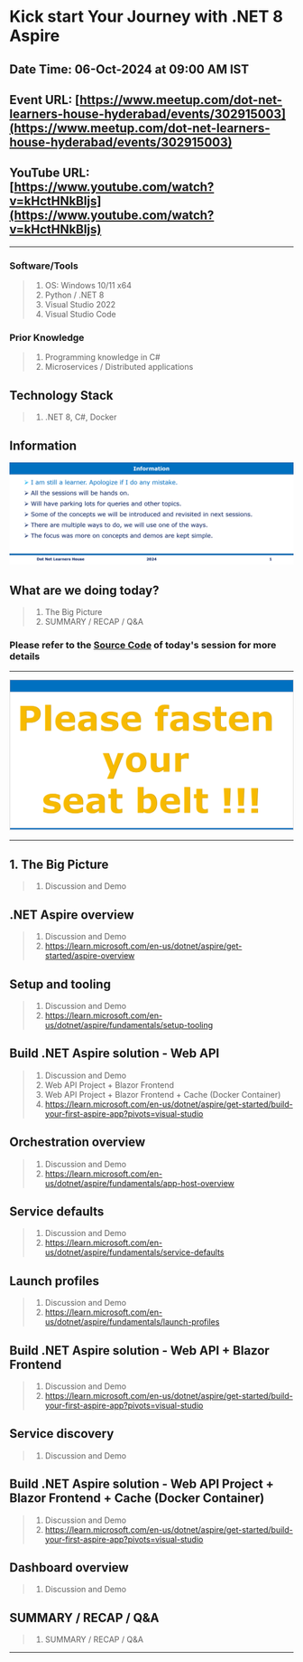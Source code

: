# Kick start Your Journey with .NET 8 Aspire

## Date Time: 06-Oct-2024 at 09:00 AM IST

## Event URL: [https://www.meetup.com/dot-net-learners-house-hyderabad/events/302915003](https://www.meetup.com/dot-net-learners-house-hyderabad/events/302915003)

## YouTube URL: [https://www.youtube.com/watch?v=kHctHNkBljs](https://www.youtube.com/watch?v=kHctHNkBljs)

<!-- ![Viswanatha Swamy P K |150x150](./Documentation/Images/ViswanathaSwamyPK.PNG) -->

---

### Software/Tools

> 1. OS: Windows 10/11 x64
> 1. Python / .NET 8
> 1. Visual Studio 2022
> 1. Visual Studio Code

### Prior Knowledge

> 1. Programming knowledge in C#
> 1. Microservices / Distributed applications

## Technology Stack

> 1. .NET 8, C#, Docker

## Information

![Information | 100x100](../Documentation/Images/Information.PNG)

## What are we doing today?

> 1. The Big Picture
> 1. SUMMARY / RECAP / Q&A

### Please refer to the [**Source Code**](https://github.com/vishipayyallore/aspire-2024) of today's session for more details

---

![Information | 100x100](../Documentation/Images/SeatBelt.PNG)

---

## 1. The Big Picture

> 1. Discussion and Demo

## .NET Aspire overview

> 1. Discussion and Demo
> 1. <https://learn.microsoft.com/en-us/dotnet/aspire/get-started/aspire-overview>

## Setup and tooling

> 1. Discussion and Demo
> 1. <https://learn.microsoft.com/en-us/dotnet/aspire/fundamentals/setup-tooling>

## Build .NET Aspire solution - Web API

> 1. Discussion and Demo
> 1. Web API Project + Blazor Frontend
> 1. Web API Project + Blazor Frontend + Cache (Docker Container)
> 1. <https://learn.microsoft.com/en-us/dotnet/aspire/get-started/build-your-first-aspire-app?pivots=visual-studio>

## Orchestration overview

> 1. Discussion and Demo
> 1. <https://learn.microsoft.com/en-us/dotnet/aspire/fundamentals/app-host-overview>

## Service defaults

> 1. Discussion and Demo
> 1. <https://learn.microsoft.com/en-us/dotnet/aspire/fundamentals/service-defaults>

## Launch profiles

> 1. Discussion and Demo
> 1. <https://learn.microsoft.com/en-us/dotnet/aspire/fundamentals/launch-profiles>

## Build .NET Aspire solution - Web API + Blazor Frontend

> 1. Discussion and Demo
> 1. <https://learn.microsoft.com/en-us/dotnet/aspire/get-started/build-your-first-aspire-app?pivots=visual-studio>

## Service discovery

> 1. Discussion and Demo

## Build .NET Aspire solution - Web API Project + Blazor Frontend + Cache (Docker Container)

> 1. Discussion and Demo
> 1. <https://learn.microsoft.com/en-us/dotnet/aspire/get-started/build-your-first-aspire-app?pivots=visual-studio>

## Dashboard overview

> 1. Discussion and Demo

## SUMMARY / RECAP / Q&A

> 1. SUMMARY / RECAP / Q&A

---

